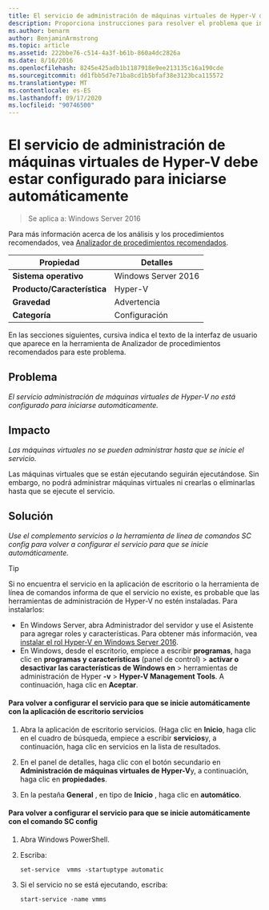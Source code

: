 ```yaml
---
title: El servicio de administración de máquinas virtuales de Hyper-V debe estar configurado para iniciarse automáticamente
description: Proporciona instrucciones para resolver el problema que informa esta regla de Analizador de procedimientos recomendados.
ms.author: benarm
author: BenjaminArmstrong
ms.topic: article
ms.assetid: 222bbe76-c514-4a3f-b61b-860a4dc2826a
ms.date: 8/16/2016
ms.openlocfilehash: 8245e425adb1b1187918e9ee213135c16a190cde
ms.sourcegitcommit: dd1fbb5d7e71ba8cd1b5bfaf38e3123bca115572
ms.translationtype: MT
ms.contentlocale: es-ES
ms.lasthandoff: 09/17/2020
ms.locfileid: "90746500"
---
```

# <a name="the-hyper-v-virtual-machine-management-service-should-be-configured-to-start-automatically"></a>El servicio de administración de máquinas virtuales de Hyper-V debe estar configurado para iniciarse automáticamente

>Se aplica a: Windows Server 2016

Para más información acerca de los análisis y los procedimientos recomendados, vea [Analizador de procedimientos recomendados](https://go.microsoft.com/fwlink/?LinkId=122786).

|Propiedad|Detalles|
|-|-|
|**Sistema operativo**|Windows Server 2016|
|**Producto/Característica**|Hyper-V|
|**Gravedad**|Advertencia|
|**Categoría**|Configuración|

En las secciones siguientes, cursiva indica el texto de la interfaz de usuario que aparece en la herramienta de Analizador de procedimientos recomendados para este problema.

## <a name="issue"></a>Problema

*El servicio administración de máquinas virtuales de Hyper-V no está configurado para iniciarse automáticamente.*

## <a name="impact"></a>Impacto

*Las máquinas virtuales no se pueden administrar hasta que se inicie el servicio.*

Las máquinas virtuales que se están ejecutando seguirán ejecutándose. Sin embargo, no podrá administrar máquinas virtuales ni crearlas o eliminarlas hasta que se ejecute el servicio.

## <a name="resolution"></a>Solución

*Use el complemento servicios o la herramienta de línea de comandos SC config para volver a configurar el servicio para que se inicie automáticamente.*

> [!TIP]
> Si no encuentra el servicio en la aplicación de escritorio o la herramienta de línea de comandos informa de que el servicio no existe, es probable que las herramientas de administración de Hyper-V no estén instaladas. Para instalarlos:
>
> - En Windows Server, abra Administrador del servidor y use el Asistente para agregar roles y características. Para obtener más información, vea [instalar el rol Hyper-V en Windows Server 2016](../get-started/Install-the-Hyper-V-role-on-Windows-Server.md).
> - En Windows, desde el escritorio, empiece a escribir **programas**, haga clic en **programas y características** (panel de control) > **activar o desactivar las características de Windows en**  >  herramientas de administración de Hyper **-v**  >  **Hyper-V Management Tools**. A continuación, haga clic en **Aceptar**.

#### <a name="to-reconfigure-the-service-to-start-automatically-using-the-services-desktop-app"></a>Para volver a configurar el servicio para que se inicie automáticamente con la aplicación de escritorio servicios

1.  Abra la aplicación de escritorio servicios. (Haga clic en **Inicio**, haga clic en el cuadro de búsqueda, empiece a escribir **servicios**y, a continuación, haga clic en servicios en la lista de resultados.

2.  En el panel de detalles, haga clic con el botón secundario en **Administración de máquinas virtuales de Hyper-V**y, a continuación, haga clic en **propiedades**.

3.  En la pestaña **General** , en tipo de **Inicio** , haga clic en **automático**.

#### <a name="to-reconfigure-the-service-to-start-automatically-using-the-sc-config-command"></a>Para volver a configurar el servicio para que se inicie automáticamente con el comando SC config

1.  Abra Windows PowerShell.

2.  Escriba:

    ```
    set-service  vmms -startuptype automatic
    ```

3.  Si el servicio no se está ejecutando, escriba:

    ```
    start-service -name vmms
    ```



